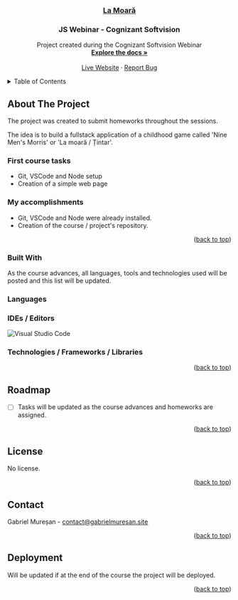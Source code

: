 <div id="top"></div>
<br />
<div align="center">
  <a href="#">
    <h3>La Moară</h3>
  </a>

  <h3 align="center">JS Webinar - Cognizant Softvision</h3>

  <p align="center">
    Project created during the Cognizant Softvision Webinar
    <br />
    <a href="#"><strong>Explore the docs »</strong></a>
    <br />
    <br />
    <a href="#" target="_blank">Live Website</a>
    ·
    <a href="https://github.com/muresan-gabriel/la-moara-cognizant-softvision/issues">Report Bug</a>
  </p>
</div>

<!-- TABLE OF CONTENTS -->
<details>
  <summary>Table of Contents</summary>
  <ol>
    <li>
      <a href="#about-the-project">About The Project</a>
      <ul>
        <li><a href="#built-with">Built With</a></li>
      </ul>
    </li>
    <li><a href="#roadmap">Roadmap</a></li>
    <li><a href="#license">License</a></li>
    <li><a href="#contact">Contact</a></li>
    <li><a href="#acknowledgments">Acknowledgments</a></li>
  </ol>
</details>

<!-- ABOUT THE PROJECT -->

## About The Project

The project was created to submit homeworks throughout the sessions. 

The idea is to build a fullstack application of a childhood game called 'Nine Men's Morris' or 'La moară / Țintar'.

### First course tasks

<ul>
  <li>Git, VSCode and Node setup</li>
  <li>Creation of a simple web page</li>
</ul>

### My accomplishments

<ul>
  <li>Git, VSCode and Node were already installed.</li>
  <li>Creation of the course / project's repository.</li>
</ul>

<p align="right">(<a href="#top">back to top</a>)</p>

### Built With

As the course advances, all languages, tools and technologies used will be posted and this list will be updated.

### Languages

### IDEs / Editors

![Visual Studio Code](https://img.shields.io/badge/Visual%20Studio%20Code-0078d7.svg?style=for-the-badge&logo=visual-studio-code&logoColor=white)

### Technologies / Frameworks / Libraries

<p align="right">(<a href="#top">back to top</a>)</p>

<!-- ROADMAP -->

## Roadmap

- [ ] Tasks will be updated as the course advances and homeworks are assigned.

<p align="right">(<a href="#top">back to top</a>)</p>

<!-- LICENSE -->

## License

No license.

<p align="right">(<a href="#top">back to top</a>)</p>

<!-- CONTACT -->

## Contact

Gabriel Mureșan - contact@gabrielmuresan.site

<p align="right">(<a href="#top">back to top</a>)</p>

<!-- ACKNOWLEDGMENTS -->

## Deployment

Will be updated if at the end of the course the project will be deployed.

<p align="right">(<a href="#top">back to top</a>)</p>

